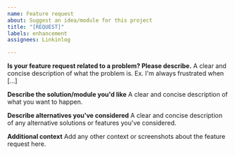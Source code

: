 ```yaml
---
name: Feature request
about: Suggest an idea/module for this project
title: "[REQUEST]"
labels: enhancement
assignees: Linkinlog

---
```


**Is your feature request related to a problem? Please describe.**
A clear and concise description of what the problem is. Ex. I'm always frustrated when [...]

**Describe the solution/module you'd like**
A clear and concise description of what you want to happen.

**Describe alternatives you've considered**
A clear and concise description of any alternative solutions or features you've considered.

**Additional context**
Add any other context or screenshots about the feature request here.
